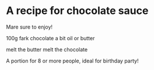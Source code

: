 # A recipe for chocolate sauce

Mare sure to enjoy!

100g fark chocolate
a bit oil or butter

melt the butter
melt the chocolate

A portion for 8 or more people, ideal for birthday party!


